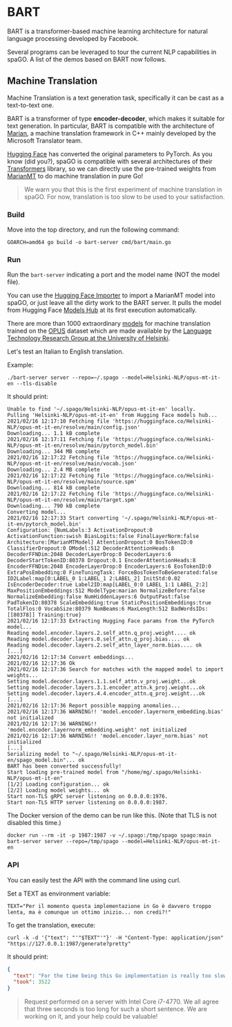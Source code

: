 # BART

BART is a transformer-based machine learning architecture for natural language processing developed by Facebook.

Several programs can be leveraged to tour the current NLP capabilities in spaGO. A list of the demos based on BART now
follows.

## Machine Translation

Machine Translation is a text generation task, specifically it can be cast as a text-to-text one.

BART is a transformer of type **encoder-decoder**, which makes it suitable for text generation. In particular, BART is
compatible with the architecture of [Marian](https://marian-nmt.github.io/), a machine translation framework in C++
mainly developed by the Microsoft Translator team.

[Hugging Face](https://huggingface.co/) has converted the original parameters to PyTorch. As you know (did you?), spaGO
is compatible with several architectures of their [Transformers](https://github.com/huggingface/transformers) library,
so we can directly use the pre-trained weights
from [MarianMT](https://huggingface.co/transformers/model_doc/marian.html) to do machine translation in pure Go!

> We warn you that this is the first experiment of machine translation in spaGO. For now, translation is too slow to be used to your satisfaction.

### Build

Move into the top directory, and run the following command:

```console
GOARCH=amd64 go build -o bart-server cmd/bart/main.go
```

### Run

Run the `bart-server` indicating a port and the model name (NOT the model file).

You can use the [Hugging Face Importer](https://github.com/nlpodyssey/spago/tree/main/cmd/huggingfaceimporter) to import
a MarianMT model into spaGO, or just leave all the dirty work to the BART server. It pulls the model from Hugging
Face [Models Hub](https://huggingface.co/models) at its first execution automatically.

There are more than 1000 extraordinary [models](https://huggingface.co/models?pipeline_tag=translation&search=Helsinki)
for machine translation trained on the [OPUS](https://opus.nlpl.eu/) dataset which are made available by
the [Language Technology Research Group at the University of Helsinki](https://blogs.helsinki.fi/language-technology/).

Let's test an Italian to English translation.

Example:

```console
./bart-server server --repo=~/.spago --model=Helsinki-NLP/opus-mt-it-en --tls-disable
```

It should print:

```console
Unable to find '~/.spago/Helsinki-NLP/opus-mt-it-en' locally.
Pulling 'Helsinki-NLP/opus-mt-it-en' from Hugging Face models hub...
2021/02/16 12:17:10 Fetching file 'https://huggingface.co/Helsinki-NLP/opus-mt-it-en/resolve/main/config.json'
Downloading... 1.1 kB complete     
2021/02/16 12:17:11 Fetching file 'https://huggingface.co/Helsinki-NLP/opus-mt-it-en/resolve/main/pytorch_model.bin'
Downloading... 344 MB complete     
2021/02/16 12:17:22 Fetching file 'https://huggingface.co/Helsinki-NLP/opus-mt-it-en/resolve/main/vocab.json'
Downloading... 2.4 MB complete     
2021/02/16 12:17:22 Fetching file 'https://huggingface.co/Helsinki-NLP/opus-mt-it-en/resolve/main/source.spm'
Downloading... 814 kB complete     
2021/02/16 12:17:22 Fetching file 'https://huggingface.co/Helsinki-NLP/opus-mt-it-en/resolve/main/target.spm'
Downloading... 790 kB complete     
Converting model...
2021/02/16 12:17:33 Start converting '~/.spago/Helsinki-NLP/opus-mt-it-en/pytorch_model.bin'
Configuration: {NumLabels:3 ActivationDropout:0 ActivationFunction:swish BiasLogits:false FinalLayerNorm:false Architecture:[MarianMTModel] AttentionDropout:0 BosTokenID:0 ClassifierDropout:0 DModel:512 DecoderAttentionHeads:8 DecoderFFNDim:2048 DecoderLayerDrop:0 DecoderLayers:6 DecoderStartTokenID:80378 Dropout:0.1 EncoderAttentionHeads:8 EncoderFFNDim:2048 EncoderLayerDrop:0 EncoderLayers:6 EosTokenID:0 ExtraPosEmbedding:0 FineTuningTask: ForceBosTokenToBeGenerated:false ID2Label:map[0:LABEL_0 1:LABEL_1 2:LABEL_2] InitStd:0.02 IsEncoderDecoder:true Label2ID:map[LABEL_0:0 LABEL_1:1 LABEL_2:2] MaxPositionEmbeddings:512 ModelType:marian NormalizeBefore:false NormalizeEmbedding:false NumHiddenLayers:6 OutputPast:false PadTokenID:80378 ScaleEmbedding:true StaticPositionEmbeddings:true TotalFlos:0 VocabSize:80379 NumBeams:6 MaxLength:512 BadWordsIDs:[[80378]] Training:true}
2021/02/16 12:17:33 Extracting Hugging Face params from the PyTorch model...
Reading model.encoder.layers.2.self_attn.q_proj.weight.... ok
Reading model.decoder.layers.0.self_attn.q_proj.bias.... ok
Reading model.decoder.layers.2.self_attn_layer_norm.bias.... ok
[...]
2021/02/16 12:17:34 Convert embeddings... 
2021/02/16 12:17:36 Ok
2021/02/16 12:17:36 Search for matches with the mapped model to import weights...
Setting model.decoder.layers.1.1.self_attn.v_proj.weight...ok
Setting model.decoder.layers.3.1.encoder_attn.k_proj.weight...ok
Setting model.decoder.layers.4.4.encoder_attn.q_proj.weight...ok
[...]
2021/02/16 12:17:36 Report possible mapping anomalies...
2021/02/16 12:17:36 WARNING!! 'model.encoder.layernorm_embedding.bias' not initialized
2021/02/16 12:17:36 WARNING!! 'model.encoder.layernorm_embedding.weight' not initialized
2021/02/16 12:17:36 WARNING!! 'model.encoder.layer_norm.bias' not initialized
[...]
Serializing model to "~/.spago/Helsinki-NLP/opus-mt-it-en/spago_model.bin"... ok
BART has been converted successfully!
Start loading pre-trained model from "/home/mg/.spago/Helsinki-NLP/opus-mt-it-en"
[1/2] Loading configuration... ok
[2/2] Loading model weights... ok
Start non-TLS gRPC server listening on 0.0.0.0:1976.
Start non-TLS HTTP server listening on 0.0.0.0:1987.
```

The Docker version of the demo can be run like this. (Note that TLS is not disabled this time.)

```console
docker run --rm -it -p 1987:1987 -v ~/.spago:/tmp/spago spago:main bart-server server --repo=/tmp/spago --model=Helsinki-NLP/opus-mt-it-en
```

### API

You can easily test the API with the command line using curl.

Set a TEXT as environment variable:

```console
TEXT="Per il momento questa implementazione in Go è davvero troppo lenta, ma è comunque un ottimo inizio... non credi?!"
```

To get the translation, execute:

```console
curl -k -d '{"text": "'"$TEXT"'"}' -H "Content-Type: application/json" "https://127.0.0.1:1987/generate?pretty"
```

It should print:

```json
{
  "text": "For the time being this Go implementation is really too slow, but it's still a great start... don't you think?!",
  "took": 3522
}
```

> Request performed on a server with Intel Core i7-4770. We all agree that three seconds is too long for such a short sentence. We are working on it, and your help could be valuable!
